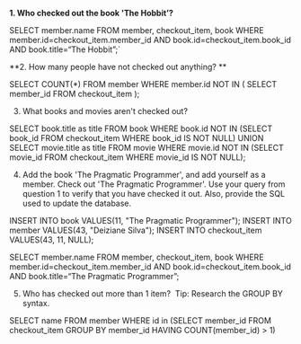 **1. Who checked out the book 'The Hobbit’?**

SELECT member.name
FROM member, checkout_item,  book 
WHERE member.id=checkout_item.member_id AND book.id=checkout_item.book_id AND book.title=“The Hobbit”;`

**2. How many people have not checked out anything? **

SELECT COUNT(*) FROM member WHERE member.id NOT IN (
  SELECT member_id FROM checkout_item
);

3. What books and movies aren't checked out?

SELECT book.title as title FROM book WHERE book.id NOT IN (SELECT book_id FROM checkout_item WHERE book_id IS NOT NULL) 
UNION 
SELECT movie.title as title FROM movie WHERE movie.id NOT IN (SELECT movie_id FROM checkout_item WHERE movie_id IS NOT NULL);

4. Add the book 'The Pragmatic Programmer', and add yourself as a member. Check out 'The Pragmatic Programmer'. 
Use your query from question 1 to verify that you have checked it out. 
Also, provide the SQL used to update the database.

INSERT INTO book VALUES(11, "The Pragmatic Programmer");
INSERT INTO member VALUES(43, "Deiziane Silva");
INSERT INTO checkout_item VALUES(43, 11, NULL);

SELECT member.name 
FROM member, checkout_item, book 
WHERE member.id=checkout_item.member_id AND book.id=checkout_item.book_id AND book.title=“The Pragmatic Programmer”;

5. Who has checked out more than 1 item?  Tip: Research the GROUP BY syntax.

SELECT name FROM member 
WHERE id in
  (SELECT member_id 
   FROM  checkout_item 
   GROUP BY member_id
   HAVING COUNT(member_id) > 1)
